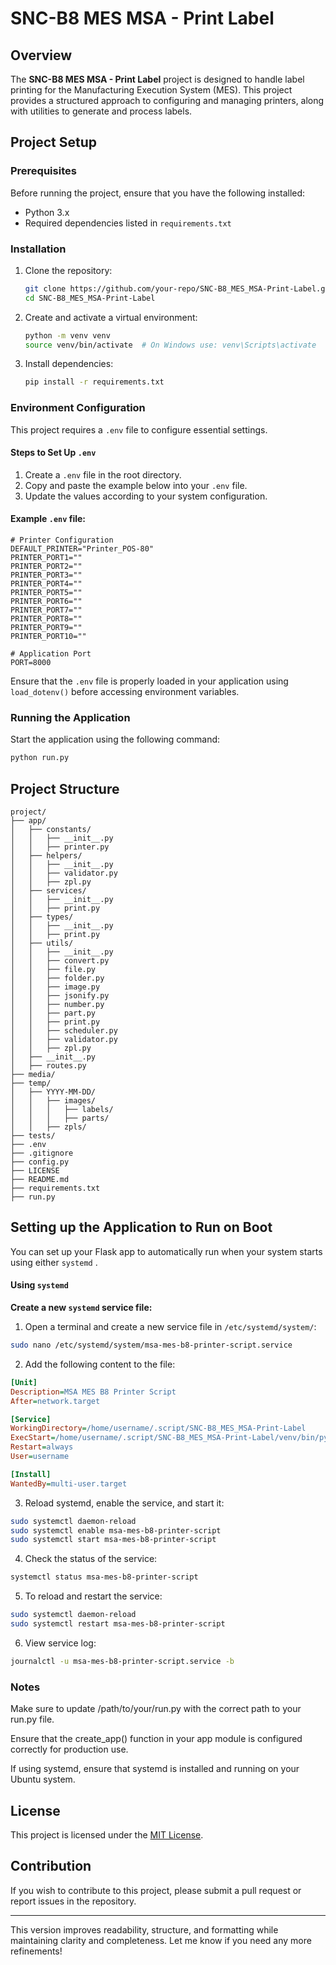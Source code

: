 # SNC-B8 MES MSA - Print Label

## Overview

The **SNC-B8 MES MSA - Print Label** project is designed to handle label
printing for the Manufacturing Execution System (MES). This project provides a
structured approach to configuring and managing printers, along with utilities
to generate and process labels.

## Project Setup

### Prerequisites

Before running the project, ensure that you have the following installed:

- Python 3.x
- Required dependencies listed in `requirements.txt`

### Installation

1. Clone the repository:
   ```sh
   git clone https://github.com/your-repo/SNC-B8_MES_MSA-Print-Label.git
   cd SNC-B8_MES_MSA-Print-Label
   ```
2. Create and activate a virtual environment:
   ```sh
   python -m venv venv
   source venv/bin/activate  # On Windows use: venv\Scripts\activate
   ```
3. Install dependencies:
   ```sh
   pip install -r requirements.txt
   ```

### Environment Configuration

This project requires a `.env` file to configure essential settings.

#### Steps to Set Up `.env`

1. Create a `.env` file in the root directory.
2. Copy and paste the example below into your `.env` file.
3. Update the values according to your system configuration.

#### Example `.env` file:

```
# Printer Configuration
DEFAULT_PRINTER="Printer_POS-80"
PRINTER_PORT1=""
PRINTER_PORT2=""
PRINTER_PORT3=""
PRINTER_PORT4=""
PRINTER_PORT5=""
PRINTER_PORT6=""
PRINTER_PORT7=""
PRINTER_PORT8=""
PRINTER_PORT9=""
PRINTER_PORT10=""

# Application Port
PORT=8000
```

Ensure that the `.env` file is properly loaded in your application using
`load_dotenv()` before accessing environment variables.

### Running the Application

Start the application using the following command:

```sh
python run.py
```

## Project Structure

```
project/
├── app/
│   ├── constants/
│   │   ├── __init__.py
│   │   ├── printer.py
│   ├── helpers/
│   │   ├── __init__.py
│   │   ├── validator.py
│   │   ├── zpl.py
│   ├── services/
│   │   ├── __init__.py
│   │   ├── print.py
│   ├── types/
│   │   ├── __init__.py
│   │   ├── print.py
│   ├── utils/
│   │   ├── __init__.py
│   │   ├── convert.py
│   │   ├── file.py
│   │   ├── folder.py
│   │   ├── image.py
│   │   ├── jsonify.py
│   │   ├── number.py
│   │   ├── part.py
│   │   ├── print.py
│   │   ├── scheduler.py
│   │   ├── validator.py
│   │   ├── zpl.py
│   ├── __init__.py
│   ├── routes.py
├── media/
├── temp/
│   ├── YYYY-MM-DD/
│   │   ├── images/
│   │   │   ├── labels/
│   │   │   ├── parts/
│   │   ├── zpls/
├── tests/
├── .env
├── .gitignore
├── config.py
├── LICENSE
├── README.md
├── requirements.txt
├── run.py
```

## Setting up the Application to Run on Boot

You can set up your Flask app to automatically run when your system starts using
either `systemd` .

 <!-- or `cron`. -->

<!-- #### Option 1: Using `systemd` -->

#### Using `systemd`

**Create a new `systemd` service file:**

1.  Open a terminal and create a new service file in `/etc/systemd/system/`:

```bash
sudo nano /etc/systemd/system/msa-mes-b8-printer-script.service
```

2.  Add the following content to the file:

```ini
[Unit]
Description=MSA MES B8 Printer Script
After=network.target

[Service]
WorkingDirectory=/home/username/.script/SNC-B8_MES_MSA-Print-Label
ExecStart=/home/username/.script/SNC-B8_MES_MSA-Print-Label/venv/bin/python run.py
Restart=always
User=username

[Install]
WantedBy=multi-user.target
```

3.  Reload systemd, enable the service, and start it:

```bash
sudo systemctl daemon-reload
sudo systemctl enable msa-mes-b8-printer-script
sudo systemctl start msa-mes-b8-printer-script
```

4.  Check the status of the service:

```bash
systemctl status msa-mes-b8-printer-script
```

5.  To reload and restart the service:

```bash
sudo systemctl daemon-reload
sudo systemctl restart msa-mes-b8-printer-script
```

6.  View service log:

```bash
journalctl -u msa-mes-b8-printer-script.service -b
```

<!-- #### Option 2: Using `cron`

1.  Open the crontab editor

```bash
crontab -e
```

2.  Add the following line to run the app on reboot:

```bash
@reboot /usr/bin/python3 /path/to/your/run.py
```

3.  Save and exit the editor (Ctrl + X, then Y and Enter). -->

### Notes

Make sure to update /path/to/your/run.py with the correct path to your run.py
file.

Ensure that the create_app() function in your app module is configured correctly
for production use.

If using systemd, ensure that systemd is installed and running on your Ubuntu
system.

## License

This project is licensed under the [MIT License](LICENSE).

## Contribution

If you wish to contribute to this project, please submit a pull request or
report issues in the repository.

---

This version improves readability, structure, and formatting while maintaining
clarity and completeness. Let me know if you need any more refinements!

<!-- ---

sudo apt update sudo apt install python3-dotenv -->
<!--  -->
<!--
sudo apt install python3-pip
sudo apt install python3.12-venv

python3 -m venv venv
source venv/bin/activate
pip install python-dotenv
pip install flask
pip install flask_apscheduler
pip install flask_cors
pip install requests
pip install Pillow
-->
